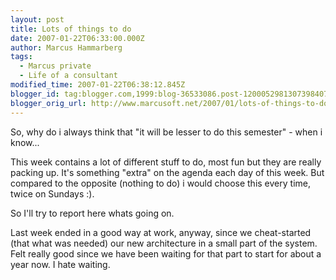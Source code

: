 ```yaml
---
layout: post
title: Lots of things to do
date: 2007-01-22T06:33:00.000Z
author: Marcus Hammarberg
tags:
  - Marcus private
  - Life of a consultant
modified_time: 2007-01-22T06:38:12.845Z
blogger_id: tag:blogger.com,1999:blog-36533086.post-1200052981307398407
blogger_orig_url: http://www.marcusoft.net/2007/01/lots-of-things-to-do.html
---
```



So, why
do i always think that "it will be lesser to do this semester" - when i
know...

This week contains a lot of different stuff to do, most fun but they are
really packing up. It's something "extra" on the agenda each day of this
week. But compared to the opposite (nothing to do) i would choose this
every time, twice on Sundays :).

So I'll try to report here whats going on.

Last week ended in a good way at work, anyway, since we cheat-started
(that what was needed) our new architecture in a small part of the
system. Felt really good since we have been waiting for that part to
start for about a year now. I hate waiting.
